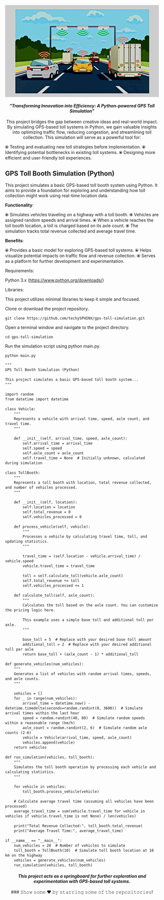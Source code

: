 <img align="middle" src="assets/frontend.jpg" alt="alternate_text" width="700px" height="300px">

<h4 align="center">
  <I>"Transforming Innovation into Efficiency: A Python-powered GPS Toll Simulation"</I>
</h4>

<p align="middle">This project bridges the gap between creative ideas and real-world impact. By simulating GPS-based toll systems in Python, we gain valuable insights into optimizing traffic flow, reducing congestion, and streamlining toll collection. This simulation will serve as a powerful tool for:</p>

⦿ Testing and evaluating new toll strategies before implementation.
⦿ Identifying potential bottlenecks in existing toll systems.
⦿ Designing more efficient and user-friendly toll experiences.

## GPS Toll Booth Simulation (Python)

<p align="left">This project simulates a basic GPS-based toll booth system using Python. It aims to provide a foundation for exploring and understanding how toll collection might work using real-time location data.</p>

**Functionality**:

⦿ Simulates vehicles traveling on a highway with a toll booth.
⦿ Vehicles are assigned random speeds and arrival times.
⦿ When a vehicle reaches the toll booth location, a toll is charged based on its axle count.
⦿ The simulation tracks total revenue collected and average travel time.

**Benefits**:

⦿ Provides a basic model for exploring GPS-based toll systems.
⦿ Helps visualize potential impacts on traffic flow and revenue collection.
⦿ Serves as a platform for further development and experimentation.

Requirements:

Python 3.x (https://www.python.org/downloads/)

Libraries:

This project utilizes minimal libraries to keep it simple and focused.

Clone or download the project repository.

```
git clone https://github.com/techySPHINX/gps-toll-simulation.git
```

Open a terminal window and navigate to the project directory.
```
cd gps-toll-simulation
```

Run the simulation script using python main.py.
```
python main.py
```

```
"""
GPS Toll Booth Simulation (Python)

This project simulates a basic GPS-based toll booth system...
"""

import random
from datetime import datetime

class Vehicle:
    """
    Represents a vehicle with arrival time, speed, axle count, and travel time.
    """

    def __init__(self, arrival_time, speed, axle_count):
        self.arrival_time = arrival_time
        self.speed = speed
        self.axle_count = axle_count
        self.travel_time = None  # Initially unknown, calculated during simulation

class TollBooth:
    """
    Represents a toll booth with location, total revenue collected, and number of vehicles processed.
    """

    def __init__(self, location):
        self.location = location
        self.total_revenue = 0
        self.vehicles_processed = 0

    def process_vehicle(self, vehicle):
        """
        Processes a vehicle by calculating travel time, toll, and updating statistics.
        """

        travel_time = (self.location - vehicle.arrival_time) / vehicle.speed
        vehicle.travel_time = travel_time

        toll = self.calculate_toll(vehicle.axle_count)
        self.total_revenue += toll
        self.vehicles_processed += 1

    def calculate_toll(self, axle_count):
        """
        Calculates the toll based on the axle count. You can customize the pricing logic here.

        This example uses a simple base toll and additional toll per axle.
        """

        base_toll = 5  # Replace with your desired base toll amount
        additional_toll = 2  # Replace with your desired additional toll per axle
        return base_toll + (axle_count - 1) * additional_toll

def generate_vehicles(num_vehicles):
    """
    Generates a list of vehicles with random arrival times, speeds, and axle counts.
    """

    vehicles = []
    for _ in range(num_vehicles):
        arrival_time = datetime.now() - datetime.timedelta(seconds=random.randint(0, 3600))  # Simulate arrival times within the last hour
        speed = random.randint(40, 80)  # Simulate random speeds within a reasonable range (km/h)
        axle_count = random.randint(2, 6)  # Simulate random axle counts (2-6)
        vehicle = Vehicle(arrival_time, speed, axle_count)
        vehicles.append(vehicle)
    return vehicles

def run_simulation(vehicles, toll_booth):
    """
    Simulates the toll booth operation by processing each vehicle and calculating statistics.
    """

    for vehicle in vehicles:
        toll_booth.process_vehicle(vehicle)

    # Calculate average travel time (assuming all vehicles have been processed)
    average_travel_time = sum(vehicle.travel_time for vehicle in vehicles if vehicle.travel_time is not None) / len(vehicles)

    print("Total Revenue Collected:", toll_booth.total_revenue)
    print("Average Travel Time:", average_travel_time)

if __name__ == "__main__":
    num_vehicles = 20  # Number of vehicles to simulate
    toll_booth = TollBooth(10)  # Simulate toll booth location at 10 km on the highway
    vehicles = generate_vehicles(num_vehicles)
    run_simulation(vehicles, toll_booth)

```

<h4 align="center"><I>This project acts as a springboard for further exploration and experimentation with GPS-based toll systems. </I></h4>
<div align="center">
### 𝚂𝚑𝚘𝚠 𝚜𝚘𝚖𝚎 ❤️ 𝚋𝚢 𝚜𝚝𝚊𝚛𝚛𝚒𝚗𝚐 𝚜𝚘𝚖𝚎 𝚘𝚏 𝚝𝚑𝚎 𝚛𝚎𝚙𝚘𝚜𝚒𝚝𝚘𝚛𝚒𝚎𝚜!
</div>

